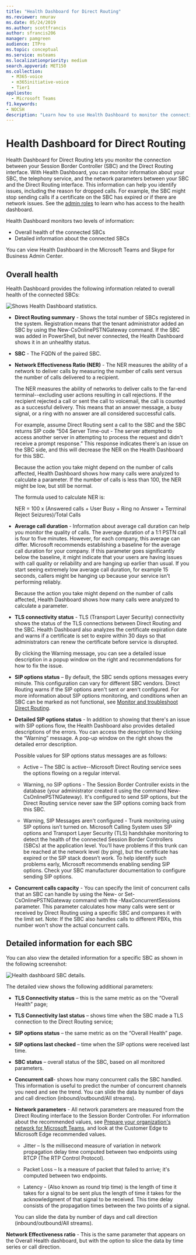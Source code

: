 ```yaml
---
title: "Health Dashboard for Direct Routing"
ms.reviewer: nmurav
ms.date: 05/24/2019
ms.author: scottfrancis
author: sfrancis206
manager: pamgreen
audience: ITPro
ms.topic: conceptual
ms.service: msteams
ms.localizationpriority: medium
search.appverid: MET150
ms.collection: 
  - M365-voice
  - m365initiative-voice
  - Tier1
appliesto: 
  - Microsoft Teams
f1.keywords:
- NOCSH
description: "Learn how to use Health Dashboard to monitor the connection between your Session Border Controller and Direct Routing."
---
```


# Health Dashboard for Direct Routing

Health Dashboard for Direct Routing lets you monitor the connection between your Session Border Controller (SBC) and the Direct Routing interface.  With Health Dashboard, you can monitor information about your SBC, the telephony service, and the network parameters between your SBC and the Direct Routing interface. This information can help you identify issues, including the reason for dropped calls. For example, the SBC might stop sending calls if a certificate on the SBC has expired or if there are network issues. See the [admin roles](using-admin-roles.md) to learn who has access to the health dashboard.

Health Dashboard monitors two levels of information:

- Overall health of the connected SBCs
- Detailed information about the connected SBCs

You can view Health Dashboard in the Microsoft Teams and Skype for Business Admin Center.

## Overall health

Health Dashboard provides the following information related to overall health of the connected SBCs:

 ![Shows Health Dashboard statistics.](media/direct-routing-dashboard-stats1.png)

- **Direct Routing summary** - Shows the total number of SBCs registered in the system. Registration means that the tenant administrator added an SBC by using the New-CsOnlinePSTNGateway command. If the SBC was added in PowerShell, but never connected, the Health Dashboard shows it in an unhealthy status.

- **SBC** - The FQDN of the paired SBC.

- **Network Effectiveness Ratio (NER)** - The NER measures the ability of a network to deliver calls by measuring the number of calls sent versus the number of calls delivered to a recipient.  

   The NER measures the ability of networks to deliver calls to the far-end terminal--excluding user actions resulting in call rejections.  If the recipient rejected a call or sent the call to voicemail, the call is counted as a successful delivery. This means that an answer message, a busy signal, or a ring with no answer are all considered successful calls.
  
   For example, assume Direct Routing sent a call to the SBC and the SBC returns SIP code “504 Server Time-out - The server attempted to access another server in attempting to process the request and didn't receive a prompt response.” This response indicates there's an issue on the SBC side, and this will decrease the NER on the Health Dashboard for this SBC.
  
   Because the action you take might depend on the number of calls affected, Health Dashboard shows how many calls were analyzed to calculate a parameter. If the number of calls is less than 100, the NER might be low, but still be normal.

   The formula used to calculate NER is:

   NER = 100 x (Answered calls + User Busy + Ring no Answer + Terminal Reject Seizures)/Total Calls

- **Average call duration** - Information about average call duration can help you monitor the quality of calls. The average duration of a 1:1 PSTN call is four to five minutes. However, for each company, this average can differ. Microsoft recommends establishing a baseline for the average call duration for your company. If this parameter goes significantly below the baseline, it might indicate that your users are having issues with call quality or reliability and are hanging up earlier than usual. If you start seeing extremely low average call duration, for example 15 seconds, callers might be hanging up because your service isn't performing reliably.

   Because the action you take might depend on the number of calls affected, Health Dashboard shows how many calls were analyzed to calculate a parameter.

- **TLS connectivity status** - TLS (Transport Layer Security) connectivity shows the status of the TLS connections between Direct Routing and the SBC. Health Dashboard also analyzes the certificate expiration date and warns if a certificate is set to expire within 30 days so that administrators can renew the certificate before service is disrupted.

   By clicking the Warning message, you can see a detailed issue description in a popup window on the right and recommendations for how to fix the issue.

- **SIP options status** – By default, the SBC sends options messages every minute. This configuration can vary for different SBC vendors. Direct Routing warns if the SIP options aren't sent or aren't configured. For more information about SIP options monitoring, and conditions when an SBC can be marked as not functional, see [Monitor and troubleshoot Direct Routing](direct-routing-monitor-and-troubleshoot.md).

- **Detailed SIP options status** - In addition to showing that there's an issue with SIP options flow, the Health Dashboard also provides detailed descriptions of the errors. You can access the description by clicking the “Warning” message. A pop-up window on the right shows the detailed error description.

   Possible values for SIP options status messages are as follows:

    - Active – The SBC is active--Microsoft Direct Routing service sees the options flowing on a regular interval.

    - Warning, no SIP options - The Session Border Controller exists in the database (your administrator created it using the command New-CsOnlinePSTNGateway). It's configured to send SIP options, but the Direct Routing service never saw the SIP options coming back from this SBC.

    - Warning, SIP Messages aren't configured - Trunk monitoring using SIP options isn’t turned on. Microsoft Calling System uses SIP options and Transport Layer Security (TLS) handshake monitoring to detect the health of the connected Session Border Controllers (SBCs) at the application level. You’ll have problems if this trunk can be reached at the network level (by ping), but the certificate has expired or the SIP stack doesn’t work. To help identify such problems early, Microsoft recommends enabling sending SIP options. Check your SBC manufacturer documentation to configure sending SIP options.

- **Concurrent calls capacity** - You can specify the limit of concurrent calls that an SBC can handle by using the New- or Set-CsOnlinePSTNGateway command with the -MaxConcurrentSessions parameter. This parameter calculates how many calls were sent or received by Direct Routing using a specific SBC and compares it with the limit set. Note:  If the SBC also handles calls to different PBXs, this number won't show the actual concurrent calls.

## Detailed information for each SBC

You can also view the detailed information for a specific SBC as shown in the following screenshot:

![Health dashboard SBC details.](media/direct-routing-dashboard-SBC-detail1.png)

The detailed view shows the following additional parameters:

- **TLS Connectivity status** – this is the same metric as on the “Overall Health” page;

- **TLS Connectivity last status** – shows time when the SBC made a TLS connection to the Direct Routing service;

- **SIP options status** – the same metric as on the “Overall Health” page.

- **SIP options last checked** – time when the SIP options were received last time.

- **SBC status** – overall status of the SBC, based on all monitored parameters.

- **Concurrent call**- shows  how many concurrent calls the SBC handled. This information is useful to predict the number of concurrent channels you need and see the trend. You can slide the data by number of days and call direction (inbound/outbound/All streams).

- **Network parameters** - All network parameters are measured from the Direct Routing interface to the Session Border Controller. For information about the recommended values, see [Prepare your organization's network for Microsoft Teams](./prepare-network.md), and look at the Customer Edge to Microsoft Edge recommended values.

   - Jitter – Is the millisecond measure of variation in network propagation delay time computed between two endpoints using RTCP (The RTP Control Protocol).

   - Packet Loss – Is a measure of packet that failed to arrive; it's computed between two endpoints.

   - Latency - (Also known as round trip time) is the length of time it takes for a signal to be sent plus the length of time it takes for the acknowledgment of that signal to be received. This time delay consists of the propagation times between the two points of a signal.

   You can slide the data by number of days and call direction (inbound/outbound/All streams).

**Network Effectiveness ratio** - This is the same parameter that appears on the Overall Health dashboard, but with the option to slice the data by time series or call direction.
